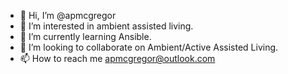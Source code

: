 - 👋 Hi, I’m @apmcgregor
- 👀 I’m interested in ambient assisted living.
- 🌱 I’m currently learning Ansible.
- 💞️ I’m looking to collaborate on Ambient/Active Assisted Living.
- 📫 How to reach me apmcgregor@outlook.com

<!---
apmcgregor/apmcgregor is a ✨ special ✨ repository because its `README.md` (this file) appears on your GitHub profile.
You can click the Preview link to take a look at your changes.
--->
